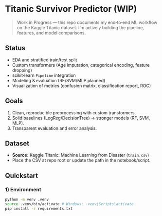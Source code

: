 # Titanic Survivor Predictor (WIP)
> Work in Progress — this repo documents my end‑to‑end ML workflow on the Kaggle Titanic dataset. I’m actively building the pipeline, features, and model comparisons.


## Status
- EDA and stratified train/test split
- Custom transformers (Age imputation, categorical encoding, feature dropping)
- scikit‑learn `Pipeline` integration
- Modeling & evaluation (RF/SVM/MLP planned)
- Visualization of metrics (confusion matrix, classification report, ROC)


## Goals
1. Clean, reproducible preprocessing with custom transformers.
2. Solid baselines (LogReg/DecisionTree) → stronger models (RF, SVM, MLP).
3. Transparent evaluation and error analysis.


## Dataset
- **Source:** Kaggle Titanic: Machine Learning from Disaster (`train.csv`)
- Place the CSV at repo root or update the path in the notebook/script.


## Quickstart
### 1) Environment
```bash
python -m venv .venv
source .venv/bin/activate # Windows: .venv\Scripts\activate
pip install -r requirements.txt
